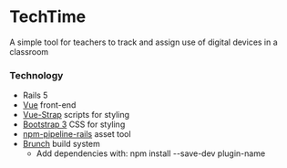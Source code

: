 # TechTime

A simple tool for teachers to track and assign use of digital devices in a classroom

### Technology
* Rails 5
* [Vue](https://vuejs.org/) front-end
* [Vue-Strap](https://yuche.github.io/vue-strap/) scripts for styling
* [Bootstrap 3](http://getbootstrap.com/) CSS for styling
* [npm-pipeline-rails](https://github.com/rstacruz/npm-pipeline-rails) asset tool
* [Brunch](http://brunch.io/) build system
    * Add dependencies with: npm install --save-dev plugin-name
